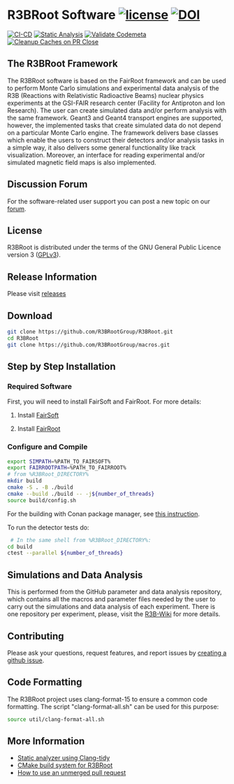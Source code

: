 # R3BRoot Software [![license](https://alfa-ci.gsi.de/shields/badge/license-GPL--3.0-orange.svg)](COPYRIGHT) [![DOI](https://zenodo.org/badge/DOI/10.5281/zenodo.5549469.svg)](https://doi.org/10.5281/zenodo.5549469)

[![CI-CD](https://github.com/R3BRootGroup/R3BRoot/actions/workflows/main.yml/badge.svg)](https://github.com/R3BRootGroup/R3BRoot/actions/workflows/main.yml) [![Static Analysis](https://github.com/R3BRootGroup/R3BRoot/actions/workflows/static_analysis.yml/badge.svg)](https://github.com/R3BRootGroup/R3BRoot/actions/workflows/static_analysis.yml) [![Validate Codemeta](https://github.com/R3BRootGroup/R3BRoot/actions/workflows/codemeta_validate.yaml/badge.svg)](https://github.com/R3BRootGroup/R3BRoot/actions/workflows/codemeta_validate.yaml) [![Cleanup Caches on PR Close](https://github.com/R3BRootGroup/R3BRoot/actions/workflows/cleanup_cache.yml/badge.svg)](https://github.com/R3BRootGroup/R3BRoot/actions/workflows/cleanup_cache.yml)

## The R3BRoot Framework

The R3BRoot software is based on the FairRoot framework and can be used to perform Monte Carlo simulations and experimental data analysis of the R3B (Reactions with Relativistic Radioactive Beams) nuclear physics experiments at the GSI-FAIR research center (Facility for Antiproton and Ion Research). The user can create simulated data and/or perform analysis with the same framework. Geant3 and Geant4 transport engines are supported, however, the implemented tasks that create simulated data do not depend on a particular Monte Carlo engine. The framework delivers base classes which enable the users to construct their detectors and/or analysis tasks in a simple way, it also delivers some general functionality like track visualization. Moreover, an interface for reading experimental and/or simulated magnetic field maps is also implemented.

## Discussion Forum

For the software-related user support you can post a new topic on our [forum](https://forum.gsi.de/index.php?t=index&cat=40&).

## License

R3BRoot is distributed under the terms of the GNU General Public Licence version 3 ([GPLv3](https://github.com/R3BRootGroup/R3BRoot/blob/dev/LICENSE)).

## Release Information

Please visit [releases](https://github.com/R3BRootGroup/R3BRoot/releases)

## Download

~~~bash
git clone https://github.com/R3BRootGroup/R3BRoot.git
cd R3BRoot
git clone https://github.com/R3BRootGroup/macros.git
~~~

## Step by Step Installation

### Required Software

First, you will need to install FairSoft and FairRoot. For more details:

1. Install [FairSoft](https://github.com/FairRootGroup/FairSoft)

2. Install [FairRoot](http://fairroot.gsi.de)

### Configure and Compile

~~~bash
export SIMPATH=%PATH_TO_FAIRSOFT%
export FAIRROOTPATH=%PATH_TO_FAIRROOT%
# from %R3BRoot_DIRECTORY%
mkdir build
cmake -S . -B ./build
cmake --build ./build -- -j${number_of_threads}
source build/config.sh
~~~

For the building with Conan package manager, see [this instruction](doc/conan_usage.md).

To run the detector tests do:

~~~bash
 # In the same shell from %R3BRoot_DIRECTORY%:
cd build
ctest --parallel ${number_of_threads}
~~~

## Simulations and Data Analysis

This is performed from the GitHub parameter and data analysis repository, which contains all the macros and parameter files needed by the user to carry out the simulations and data analysis of each experiment. There is one repository per experiment, please, visit the [R3B-Wiki](https://wiki.r3b-nustar.de) for more details.

## Contributing

Please ask your questions, request features, and report issues by [creating a github issue](https://github.com/R3BRootGroup/R3BRoot/issues/new/choose).

## Code Formatting

The R3BRoot project uses clang-format-15 to ensure a common code formatting. The script "clang-format-all.sh" can be used for this purpose: 
~~~bash
source util/clang-format-all.sh
~~~

## More Information

* [Static analyzer using Clang-tidy](config/clang_tidy/README.md)
* [CMake build system for R3BRoot](doc/cmake_usage.md)
* [How to use an unmerged pull request](doc/git_usage.md#fetch-the-update-from-an-unmerged-pull-request-pr)
